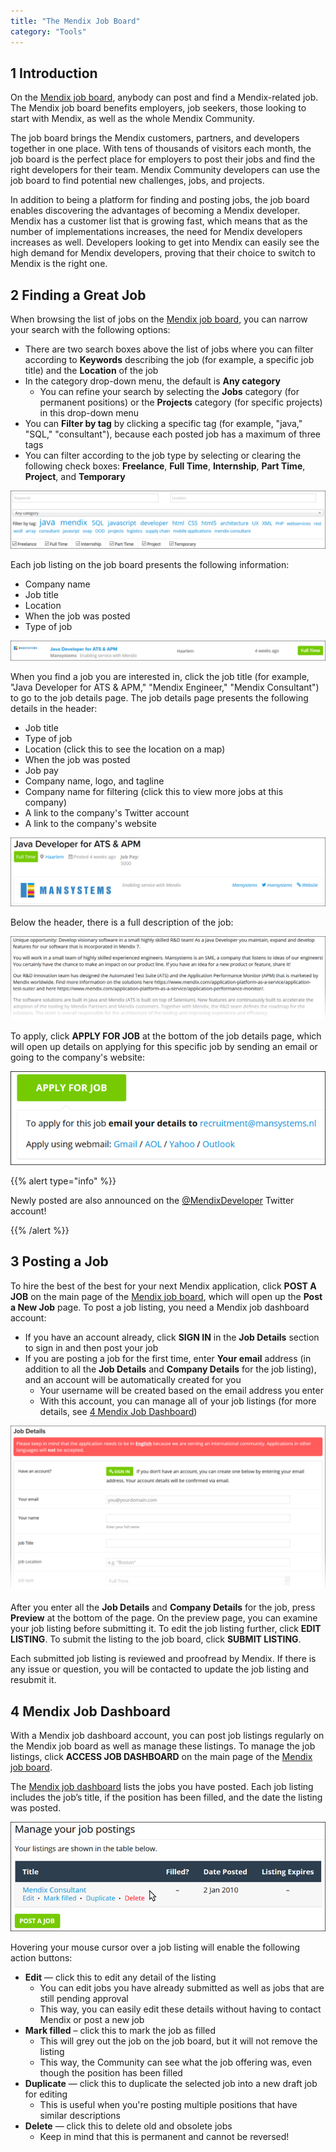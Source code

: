 ```yaml
---
title: "The Mendix Job Board"
category: "Tools"
---
```


## 1 Introduction

On the [Mendix job board](https://developers.mendix.com/jobs/), anybody can post and find a Mendix-related job. The Mendix job board benefits employers, job seekers, those looking to start with Mendix, as well as the whole Mendix Community.

The job board brings the Mendix customers, partners, and developers together in one place. With tens of thousands of visitors each month, the job board is the perfect place for employers to post their jobs and find the right developers for their team. Mendix Community developers can use the job board to find potential new challenges, jobs, and projects.

In addition to being a platform for finding and posting jobs, the job board enables discovering the advantages of becoming a Mendix developer. Mendix has a customer list that is growing fast, which means that as the number of implementations increases, the need for Mendix developers increases as well. Developers looking to get into Mendix can easily see the high demand for Mendix developers, proving that their choice to switch to Mendix is the right one.

## 2 Finding a Great Job

When browsing the list of jobs on the [Mendix job board](https://developers.mendix.com/jobs/), you can narrow your search with the following options:

* There are two search boxes above the list of jobs where you can filter according to **Keywords** describing the job (for example, a specific job title) and the **Location** of the job
* In the category drop-down menu, the default is **Any category**
    * You can refine your search by selecting the **Jobs** category (for permanent positions) or the **Projects** category (for specific projects) in this drop-down menu
* You can **Filter by tag** by clicking a specific tag (for example, "java," "SQL," "consultant"), because each posted job has a maximum of three tags
* You can filter according to the job type by selecting or clearing the following check boxes: **Freelance**, **Full Time**, **Internship**, **Part Time**, **Project**, and **Temporary**

![](attachments/mendix-job-board/filtering_options.png)

Each job listing on the job board presents the following information:

* Company name
* Job title
* Location
* When the job was posted
* Type of job

![](attachments/mendix-job-board/listed_job.png)

When you find a job you are interested in, click the job title (for example, "Java Developer for ATS & APM," "Mendix Engineer," "Mendix Consultant") to go to the job details page. The job details page presents the following details in the header:

* Job title
* Type of job
* Location (click this to see the location on a map)
* When the job was posted
* Job pay
* Company name, logo, and tagline
* Company name for filtering (click this to view more jobs at this company)
* A link to the company's Twitter account
* A link to the company's website

![](attachments/mendix-job-board/job_details_header.png)

Below the header, there is a full description of the job:

![](attachments/mendix-job-board/job_descriptions.png)

To apply, click **APPLY FOR JOB** at the bottom of the job details page, which will open up details on applying for this specific job by sending an email or going to the company's website:

![](attachments/mendix-job-board/apply_for_job.png)

{{% alert type="info" %}}

Newly posted are also announced on the [@MendixDeveloper](https://twitter.com/MendixDeveloper) Twitter account!

{{% /alert %}}

## 3 Posting a Job

To hire the best of the best for your next Mendix application, click **POST A JOB** on the main page of the [Mendix job board](https://developers.mendix.com/jobs/), which will open up the **Post a New Job** page. To post a job listing, you need a Mendix job dashboard account:

* If you have an account already, click **SIGN IN** in the **Job Details** section to sign in and then post your job
* If you are posting a job for the first time, enter **Your email** address (in addition to all the **Job Details** and **Company Details** for the job listing), and an account will be automatically created for you
    * Your username will be created based on the email address you enter
    * With this account, you can manage all of your job listings (for more details, see [4 Mendix Job Dashboard](#MendixJobDashboard))

![](attachments/mendix-job-board/post_job.png)

After you enter all the **Job Details** and **Company Details** for the job, press **Preview** at the bottom of the page. On the preview page, you can examine your job listing before submitting it. To edit the job listing further, click **EDIT LISTING**. To submit the listing to the job board, click **SUBMIT LISTING**.

Each submitted job listing is reviewed and proofread by Mendix. If there is any issue or question, you will be contacted to update the job listing and resubmit it.

## 4 Mendix Job Dashboard<a name="MendixJobDashboard"></a>

With a Mendix job dashboard account, you can post job listings regularly on the Mendix job board as well as manage these listings. To manage the job listings, click **ACCESS JOB DASHBOARD** on the main page of the [Mendix job board](https://developers.mendix.com/jobs/).

The [Mendix job dashboard](https://developers.mendix.com/jobs/job-dashboard/) lists the jobs you have posted. Each job listing includes the job’s title, if the position has been filled, and the date the listing was posted.

![](attachments/mendix-job-board/job_dashboard2.png)

Hovering your mouse cursor over a job listing will enable the following action buttons:

* **Edit** — click this to edit any detail of the listing 
    * You can edit jobs you have already submitted as well as jobs that are still pending approval
    * This way, you can easily edit these details without having to contact Mendix or post a new job
* **Mark filled** – click this to mark the job as filled
    * This will grey out the job on the job board, but it will not remove the listing
    * This way, the Community can see what the job offering was, even though the position has been filled
* **Duplicate** — click this to duplicate the selected job into a new draft job for editing
    * This is useful when you're posting multiple positions that have similar descriptions
* **Delete** — click this to delete old and obsolete jobs
    * Keep in mind that this is permanent and cannot be reversed!

